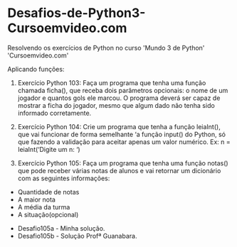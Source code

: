 # Desafios-de-Python3-Cursoemvideo.com
 Resolvendo os exercícios de Python no curso 'Mundo 3 de Python' 'Cursoemvideo.com'

 Aplicando funções:

   1. Exercício Python 103: Faça um programa que tenha uma função chamada ficha(), que receba dois parâmetros opcionais: o nome de um jogador e quantos gols ele marcou. O programa deverá ser capaz de mostrar a ficha do jogador, mesmo que algum dado não tenha sido informado corretamente.

   1. Exercício Python 104: Crie um programa que tenha a função leiaInt(), que vai funcionar de forma semelhante ‘a função input() do Python, só que fazendo a validação para aceitar apenas um valor numérico. Ex: n = leiaInt(‘Digite um n: ‘)

   1. Exercício Python 105: Faça um programa que tenha uma função notas() que pode receber várias notas de alunos e vai retornar um dicionário com as seguintes informações:

   - Quantidade de notas
   - A maior nota
   - A média da turma
   - A situação(opcional)

   * Desafio105a - Minha solução.
   * Desafio105b - Solução Profª Guanabara.
